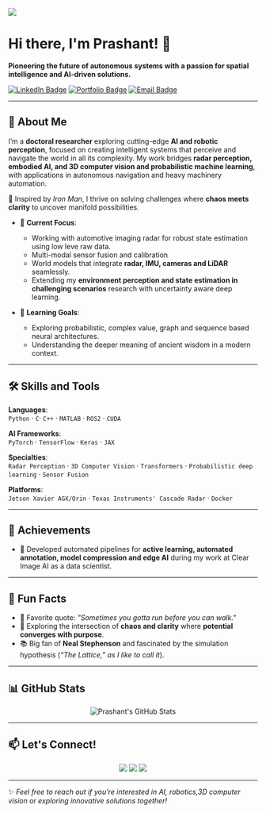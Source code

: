 ![](https://komarev.com/ghpvc/?username=pkraison)
# Hi there, I'm Prashant! 👋

**Pioneering the future of autonomous systems with a passion for spatial intelligence and AI-driven solutions.**

[![LinkedIn Badge](https://img.shields.io/badge/-LinkedIn-blue?style=flat&logo=Linkedin&logoColor=white)](https://www.linkedin.com/in/prashant83/)
[![Portfolio Badge](https://img.shields.io/badge/-Portfolio-black?style=flat&logo=Google-Chrome&logoColor=white)](https://pkr-space.web.app/)
[![Email Badge](https://img.shields.io/badge/-Email-red?style=flat&logo=Gmail&logoColor=white)](mailto:prashant81995@gmail.com)

---

## 🚀 About Me

I’m a **doctoral researcher** exploring cutting-edge **AI and robotic perception**, focused on creating intelligent systems that perceive and navigate the world in all its complexity. My work bridges **radar perception, embodied AI, and 3D computer vision and probabilistic machine learning**, with applications in autonomous navigation and heavy machinery automation.

🌟 Inspired by *Iron Man*, I thrive on solving challenges where **chaos meets clarity** to uncover manifold possibilities.

- 🔭 **Current Focus**:  
  - Working with automotive imaging radar for robust state estimation using low leve raw data.
  - Multi-modal sensor fusion and calibration 
  - World models that integrate **radar, IMU, cameras and LiDAR** seamlessly.  
  - Extending my **environment perception and state estimation in challenging scenarios** research with uncertainty aware deep learning.

- 🌱 **Learning Goals**:  
  - Exploring probabilistic, complex value, graph and sequence based neural architectures.  
  - Understanding the deeper meaning of ancient wisdom in a modern context.  

---

## 🛠️ Skills and Tools

**Languages**:  
`Python` · `C`· `C++` · `MATLAB` · `ROS2` · `CUDA`  

**AI Frameworks**:  
`PyTorch` · `TensorFlow` · `Keras` · `JAX`  

**Specialties**:  
`Radar Perception` · `3D Computer Vision` · `Transformers` · `Probabilistic deep learning` · `Sensor Fusion`

**Platforms**:  
`Jetson Xavier AGX/Orin` · `Texas Instruments' Cascade Radar` · `Docker`  

---

## 📜 Achievements

- 🤖 Developed automated pipelines for **active learning, automated annotation, model compression and edge AI** during my work at Clear Image AI as a data scientist.  

---

## 🌟 Fun Facts

- 💬 Favorite quote: *"Sometimes you gotta run before you can walk."*  
- 🔭 Exploring the intersection of **chaos and clarity** where **potential converges with purpose**.  
- 📚 Big fan of **Neal Stephenson** and fascinated by the simulation hypothesis (*“The Lattice,” as I like to call it*).  

---

## 📊 GitHub Stats

<p align="center">
  <img src="https://github-readme-stats.vercel.app/api?username=yourgithubusername&show_icons=true&hide_title=true&count_private=true&theme=radical" alt="Prashant's GitHub Stats" />
</p>

---

## 📫 Let's Connect!

<p align="center">
  <a href="https://www.linkedin.com/in/prashant83/"><img src="https://img.shields.io/badge/-LinkedIn-blue?style=for-the-badge&logo=Linkedin&logoColor=white"></a>
  <a href="https://pkr-space.web.app"><img src="https://img.shields.io/badge/-Portfolio-black?style=for-the-badge&logo=Google-Chrome&logoColor=white"></a>
  <a href="mailto:prashant81995@gmail.com"><img src="https://img.shields.io/badge/-Email-red?style=for-the-badge&logo=Gmail&logoColor=white"></a>
</p>

---

✨ *Feel free to reach out if you’re interested in AI, robotics,3D computer vision or exploring innovative solutions together!*  

